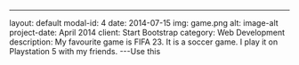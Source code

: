 ---
layout: default
modal-id: 4
date: 2014-07-15
img: game.png
alt: image-alt
project-date: April 2014
client: Start Bootstrap
category: Web Development
description: My favourite game is FIFA 23. It is a soccer game. I play it on Playstation 5 with my friends.
---Use this
